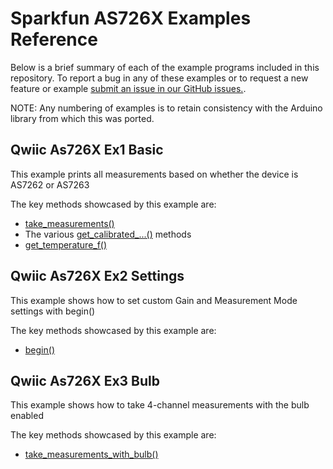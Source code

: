 # Sparkfun AS726X Examples Reference
Below is a brief summary of each of the example programs included in this repository. To report a bug in any of these examples or to request a new feature or example [submit an issue in our GitHub issues.](https://github.com/sparkfun/qwiic_as726x_py/issues). 

NOTE: Any numbering of examples is to retain consistency with the Arduino library from which this was ported. 

## Qwiic As726X Ex1 Basic
This example prints all measurements based on whether the device is AS7262 or AS7263

The key methods showcased by this example are:
- [take_measurements()](https://docs.sparkfun.com/qwiic_as726x_py/classqwiic__as726x_1_1_qwiic_a_s726x.html#abaa761d3f43a42dffb84ad802a0d89e4)
- The various [get_calibrated_...()](https://docs.sparkfun.com/qwiic_as726x_py/classqwiic__as726x_1_1_qwiic_a_s726x.html#a2125cb7746b49359a91fcfb1e7afbe52) methods
- [get_temperature_f()](https://docs.sparkfun.com/qwiic_as726x_py/classqwiic__as726x_1_1_qwiic_a_s726x.html#a7b4a42a6a5a168a82a038360cf81ea9c)

## Qwiic As726X Ex2 Settings
This example shows how to set custom Gain and Measurement Mode settings with begin()

The key methods showcased by this example are:
- [begin()](https://docs.sparkfun.com/qwiic_as726x_py/classqwiic__as726x_1_1_qwiic_a_s726x.html#a1511744c9efad6cee70cc4aa8ff51d0f)

## Qwiic As726X Ex3 Bulb
This example shows how to take 4-channel measurements with the bulb enabled

The key methods showcased by this example are:
- [take_measurements_with_bulb()](https://docs.sparkfun.com/qwiic_as726x_py/classqwiic__as726x_1_1_qwiic_a_s726x.html#aa42605739ce59684f20af5a2f0419858)



